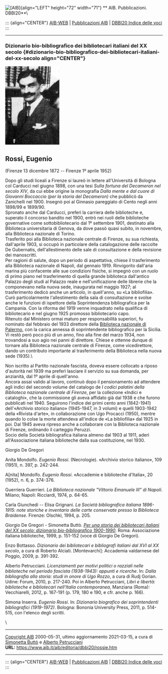 ![\[AIB\]](/aib/wi/aibv72.gif){align="LEFT" height="72" width="71"}
** AIB. Pubblicazioni. DBBI20**\

::: {align="CENTER"}
[AIB-WEB](/) \| [Pubblicazioni AIB](/pubblicazioni/) \| [DBBI20 Indice
delle voci](dbbi20.htm)
:::

------------------------------------------------------------------------

### Dizionario bio-bibliografico dei bibliotecari italiani del XX secolo {#dizionario-bio-bibliografico-dei-bibliotecari-italiani-del-xx-secolo align="CENTER"}

![\[Ritratto\]](rossie.jpg)

## Rossi, Eugenio

(Firenze 13 dicembre 1872 -- Firenze 1º aprile 1952)

Dopo gli studi liceali a Firenze si laureò in lettere all\'Università di
Bologna col Carducci nel giugno 1898, con una tesi *Sulla fortuna del
Decameron nel secolo XIV*, da cui ebbe origine la monografia *Dalla
mente e dal cuore di Giovanni Boccaccio (per la storia del Decameron)*
che pubblicò da Zanichelli nel 1900. Insegnò poi al Ginnasio pareggiato
di Cento negli anni 1898/99 e 1899/90.\
Spronato anche dal Carducci, preferì la carriera delle biblioteche e,
superato il concorso bandito nel 1900, entrò nei ruoli delle biblioteche
governative come sottobibliotecario dal 1º settembre 1901, destinato
alla Biblioteca universitaria di Genova, da dove passò quasi subito, in
novembre, alla Biblioteca nazionale di Torino.\
Trasferito poi alla Biblioteca nazionale centrale di Firenze, su sua
richiesta, dall\'aprile 1903, si occupò in particolare della
catalogazione delle raccolte De Gubernatis, dell\'allestimento delle
sale di consultazione e della revisione dei manoscritti.\
Per ragioni di salute, dopo un periodo di aspettativa, chiese il
trasferimento alla Biblioteca nazionale di Napoli, dal gennaio 1919.
Rinvigorito dall\'aria marina più confacente alle sue condizioni
fisiche, si impegnò con un ruolo di primo piano nel trasferimento di
quella grande biblioteca dall\'antico Palazzo degli studi al Palazzo
reale e nell\'unificazione delle librerie che la componevano nella nuova
sede, inaugurata nel maggio 1927; al trasferimento dedicò anche un
articolo, in quell\'anno, su «La bibliofilia». Curò particolarmente
l\'allestimento della sala di consultazione e svolse anche le funzioni
di ispettore della Soprintendenza bibliografica per la Campania. Con la
riforma del 1919 venne inquadrato nella qualifica di bibliotecario e nel
giugno 1925 promosso bibliotecario capo.\
Ritenuto dal Ministero ormai maturo per responsabilità superiori, fu
nominato dal febbraio del 1933 direttore della [Biblioteca nazionale di
Palermo](/aib/stor/teche/pa-cen.htm), con la carica annessa di
soprintendente bibliografico per la Sicilia. Vi restò però poco più di
un anno, fino alla fine del marzo 1934, non trovandosi a suo agio nei
panni di direttore. Chiese e ottenne dunque di tornare alla Biblioteca
nazionale centrale di Firenze, come vicedirettore, dando un contributo
importante al trasferimento della Biblioteca nella nuova sede (1935).\

Non iscritto al Partito nazionale fascista, doveva essere collocato a
riposo d\'autorità nel 1939 ma preferì lasciare il servizio su sua
domanda, per anzianità, dal 1º aprile di quell\'anno.\
Ancora assai valido al lavoro, continuò dopo il pensionamento ad
attendere agli indici del secondo volume del catalogo de *I codici
palatini della Biblioteca nazionale centrale di Firenze*, per la
collezione «Indici e cataloghi», che la commissione gli aveva affidato
già dal 1938 e che furono pubblicati nel 1940. Seguirono l\'indice dei
primi cento anni (1842-1941) dell\'«Archivio storico italiano»
(1945-1947, in 3 volumi) e quelli 1903-1942 della «Rivista d\'arte», in
collaborazione con Ugo Procacci (1950), mentre quando lo colse la morte
attendeva all\'indice de «La bibliofilia» dal 1925 in poi. Dal 1945
aveva ripreso anche a collaborare con la Biblioteca nazionale di
Firenze, ordinando il carteggio Peruzzi.\
Socio della Società bibliografica italiana almeno dal 1903 al 1911,
aderì all\'Associazione italiana biblioteche dalla sua costituzione, nel
1930.

Giorgio De Gregori

Anita Mondolfo. *Eugenio Rossi*. (Necrologie). «Archivio storico
italiano», 109 (1951), n. 397, p. 242-244.

A\[nita\] Mondolfo. *Eugenio Rossi*. «Accademie e biblioteche
d\'Italia», 20 (1952), n. 6, p. 374-376.

Guerriera Guerrieri. *La Biblioteca nazionale \"Vittorio Emanuele III\"
di Napoli*. Milano; Napoli: Ricciardi, 1974, p. 64-65.

Carla Giunchedi -- Elisa Grignani. *La Società bibliografica italiana
1896-1915: note storiche e inventario delle carte conservate presso la
Biblioteca Braidense*. Firenze: Olschki, 1994, p. 205.

Giorgio De Gregori - Simonetta Buttò. [*Per una storia dei bibliotecari
italiani del XX secolo: dizionario bio-bibliografico
1900-1990*](/aib/editoria/pub065.htm). Roma: Associazione italiana
biblioteche, 1999, p. 151-152 (voce di Giorgio De Gregori).

Enzo Bottasso. *Dizionario dei bibliotecari e bibliografi italiani dal
XVI al XX secolo*, a cura di Roberto Alciati. \[Montevarchi\]: Accademia
valdarnese del Poggio, 2009, p. 391-392.

Alberto Petrucciani. *Licenziamenti per motivi politici o razziali nelle
biblioteche nel periodo fascista (1938-1943): appunti e ricerche*. In:
*Dalla bibliografia alla storia: studi in onore di Ugo Rozzo*, a cura di
Rudj Gorian. Udine: Forum, 2010, p. 217-240. Poi in Alberto Petrucciani,
*Libri e libertà: biblioteche e bibliotecari nell\'Italia
contemporanea*, Manziana (Roma): Vecchiarelli, 2012, p. 167-191 (p. 179,
180 e 190, e cfr. anche p. 166).

Simona Inserra. *Eugenio Rossi*. In: *Dizionario biografico dei
soprintendenti bibliografici (1919-1972)*. Bologna: Bononia University
Press, 2011, p. 514-515, con l\'elenco degli scritti.

\

------------------------------------------------------------------------

[Copyright AIB](/su-questo-sito/dichiarazione-di-copyright-aib-web/)
2000-05-31, ultimo aggiornamento 2021-03-15, a cura di [Simonetta
Buttò](/aib/redazione3.htm) e [Alberto
Petrucciani](/su-questo-sito/redazione-aib-web/)\
**URL:** https://www.aib.it/aib/editoria/dbbi20/rossie.htm

------------------------------------------------------------------------

::: {align="CENTER"}
[AIB-WEB](/) \| [Pubblicazioni AIB](/pubblicazioni/) \| [DBBI20 Indice
delle voci](dbbi20.htm)
:::
